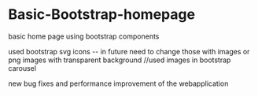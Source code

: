 # Basic-Bootstrap-homepage
basic home page using bootstrap components
    
used bootstrap svg icons -- in future need to change those with images or png images with transparent background
 //used images in bootstrap carousel           
   
new bug fixes and performance improvement of the webapplication      
        
